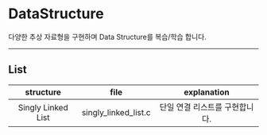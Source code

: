# DataStructure

다양한 추상 자료형을 구현하며 Data Structure를 복습/학습 합니다.

---

## List

| structure | file | explanation |
| :-------: | :--: | :---------: |
| Singly Linked List | singly_linked_list.c | 단일 연결 리스트를 구현합니다.|
